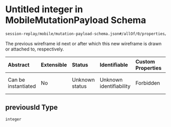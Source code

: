 # Untitled integer in MobileMutationPayload Schema

```txt
session-replay/mobile/mutation-payload-schema.json#/allOf/0/properties/adds/items/properties/previousId
```

The previous wireframe id next or after which this new wireframe is drawn or attached to, respectively.

| Abstract            | Extensible | Status         | Identifiable            | Custom Properties | Additional Properties | Access Restrictions | Defined In                                                                                                         |
| :------------------ | :--------- | :------------- | :---------------------- | :---------------- | :-------------------- | :------------------ | :----------------------------------------------------------------------------------------------------------------- |
| Can be instantiated | No         | Unknown status | Unknown identifiability | Forbidden         | Allowed               | none                | [mutation-payload-schema.json\*](../out/session-replay/mobile/mutation-payload-schema.json "open original schema") |

## previousId Type

`integer`
